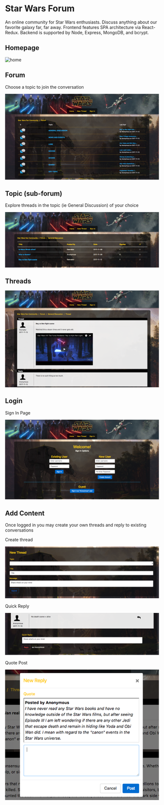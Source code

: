 # Star Wars Forum

An online community for Star Wars enthusiasts. Discuss anything about our favorite galaxy far, far away. Frontend features SPA architecture via React-Redux. Backend is supported by Node, Express, MongoDB, and bcrypt.

## Homepage

![home](https://github.com/bstiles13/Star-Wars-Forum/blob/master/src/assets/screenshots/screenshot_home.png)

## Forum

Choose a topic to join the conversation

![forum](https://github.com/bstiles13/Star-Wars-Forum/blob/master/src/assets/screenshots/screenshot_forum.png)

## Topic (sub-forum)

Explore threads in the topic (ie General Discussion) of your choice

![topic](https://github.com/bstiles13/Star-Wars-Forum/blob/master/src/assets/screenshots/screenshot_topic.png)

## Threads

![thread](https://github.com/bstiles13/Star-Wars-Forum/blob/master/src/assets/screenshots/screenshot_thread.png)

## Login

Sign In Page

![login](https://github.com/bstiles13/Star-Wars-Forum/blob/master/src/assets/screenshots/screenshot_login.png)

## Add Content

Once logged in you may create your own threads and reply to existing conversations

Create thread

![newthread](https://github.com/bstiles13/Star-Wars-Forum/blob/master/src/assets/screenshots/screenshot_newthread.png)

Quick Reply

![reply](https://github.com/bstiles13/Star-Wars-Forum/blob/master/src/assets/screenshots/screenshot_reply.png)

Quote Post

![quote](https://github.com/bstiles13/Star-Wars-Forum/blob/master/src/assets/screenshots/screenshot_quote.png)
